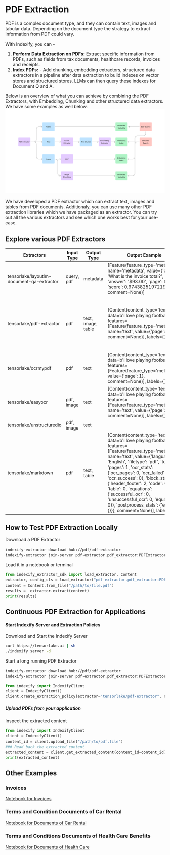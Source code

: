 # PDF Extraction

PDF is a complex document type, and they can contain text, images and tabular data. Depending on the document type the strategy to extract information from PDF could vary. 

With Indexify, you can -

1. **Perform Data Extraction on PDFs:** Extract specific information from PDFs, such as fields from tax documents, healthcare records, invoices and receipts.
2. **Index PDFs:** - Add chunking, embedding extractors, structured data extractors in a pipeline after data extraction to build indexes on vector stores and structured stores. LLMs can then query these indexes for Document Q and A.

Below is an overview of what you can achieve by combining the PDF Extractors, with Embedding, Chunking and other structured data extractors. We have some examples as well below.
![PDF Extraction High Level](../images/PDF_Usecase.png)

We have developed a PDF extractor which can extract text, images and tables from PDF documents. Additionaly, you can use many other PDF extraction libraries which we have 
packaged as an extractor. You can try out all the various extractors and see which one works best for your use-case.

## Explore various PDF Extractors

| Extractors                                | Input Type | Output Type        | Output Example                                                                                                                                                                                                                                                                                                                                                                                                                                                                 | Best For                        | Example Usage                                                                                                                                                                                                                                      |
|-------------------------------------------|------------|--------------------|--------------------------------------------------------------------------------------------------------------------------------------------------------------------------------------------------------------------------------------------------------------------------------------------------------------------------------------------------------------------------------------------------------------------------------------------------------------------------------|---------------------------------|----------------------------------------------------------------------------------------------------------------------------------------------------------------------------------------------------------------------------------------------------|
| tensorlake/layoutlm-document-qa-extractor | query, pdf | metadata           | [Feature(feature_type='metadata', name='metadata', value={'query': 'What is the invoice total?', 'answer': '$93.00', 'page': 0, 'score': 0.9743825197219849}, comment=None)]                                                                                                                                                                                                                                                                                                   | Invoices Question Answering     | [Schema based HOA Documents](../examples/HOA_Invoice_Data_Extraction.ipynb)                                                                                                                                                                        |
| tensorlake/pdf-extractor                  | pdf        | text, image, table | [Content(content_type='text/plain', data=b'I love playing football.', features=[Feature(feature_type='metadata', name='text', value={'page': 1}, comment=None)], labels={})]                                                                                                                                                                                                                                                                                                   | Scientific Papers, Tabular Info | [Schema based HOA Documents](../examples/HOA_Invoice_Data_Extraction.ipynb), [Multi-state Terms Documents](../examples/Sixt.ipynb), [Scientific Journals](../examples/Scientific_Journals.ipynb), [SEC 10-K docs](../examples/SEC_10_K_docs.ipynb) |
| tensorlake/ocrmypdf                       | pdf        | text               | [Content(content_type='text/plain', data=b'I love playing football.', features=[Feature(feature_type='metadata', value={'page': 1}, comment=None)], labels={})]                                                                                                                                                                                                                                                                                                                | Photocopied/Scanned PDFs on CPU |                                                                                                                                                                                                                                                    |
| tensorlake/easyocr                        | pdf, image | text               | [Content(content_type='text/plain', data=b'I love playing football.', features=[Feature(feature_type='metadata', name='text', value={'page': 1}, comment=None)], labels={})]                                                                                                                                                                                                                                                                                                   | Photocopied/Scanned PDFs on GPU |                                                                                                                                                                                                                                                    |
| tensorlake/unstructuredio                 | pdf, image | text               |                                                                                                                                                                                                                                                                                                                                                                                                                                                                                |                                 |                                                                                                                                                                                                                                                    |
| tensorlake/markdown                       | pdf        | text, table        | [Content(content_type='text/plain', data=b'I love playing football.', features=[Feature(feature_type='metadata', name='text', value={'language': 'English', 'filetype': 'pdf', 'toc': [], 'pages': 1, 'ocr_stats': {'ocr_pages': 0, 'ocr_failed': 0, 'ocr_success': 0}, 'block_stats': {'header_footer': 2, 'code': 0, 'table': 0, 'equations': {'successful_ocr': 0, 'unsuccessful_ocr': 0, 'equations': 0}}, 'postprocess_stats': {'edit': {}}}, comment=None)], labels={})] | Structured & formatted PDF      |                                                                                                                                                                                                                                                    |

## How to Test PDF Extraction Locally
Download a PDF Extractor
```bash
indexify-extractor download hub://pdf/pdf-extractor
indexify-extractor join-server pdf-extractor.pdf_extractor:PDFExtractor
```

Load it in a notebook or terminal
```python
from indexify_extractor_sdk import load_extractor, Content
extractor, config_cls = load_extractor("pdf-extractor.pdf_extractor:PDFExtractor")
content = Content.from_file("/path/to/file.pdf")
results =  extractor.extract(content)
print(results)
```

## Continuous PDF Extraction for Applications

#### Start Indexify Server and Extraction Policies

Download and Start the Indexify Server 
```bash
curl https://tensorlake.ai | sh
./indexify server -d
```

Start a long running PDF Extractor 
```bash
indexify-extractor download hub://pdf/pdf-extractor
indexify-extractor join-server pdf-extractor.pdf_extractor:PDFExtractor
```

```python
from indexify import IndexifyClient
client = IndexifyClient()
client.create_extraction_policy(extractor="tensorlake/pdf-extractor", name="my-pdf-extractor")
```

##### Upload PDFs from your application 


Inspect the extracted content
```python
from indexify import IndexifyClient
client = IndexifyClient()
content_id = client.upload_file("/path/to/pdf.file")
### Read back the extracted content 
extracted_content = client.get_extracted_content(content_id=content_id)
print(extracted_content)
```

## Other Examples 

### Invoices
[Notebook for Invoices](../examples/Invoices.ipynb)

### Terms and Condition Documents of Car Rental
[Notebook for Documents of Car Rental](../examples/Terms_and_Condition_Documents_of_Car_Rental.ipynb)

### Terms and Conditions Documents of Health Care Benefits
[Notebook for Documents of Health Care](../examples/Terms_and_Conditions_Documents_of_Health_Care_Benefits.ipynb)
